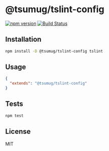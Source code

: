 # @tsumug/tslint-config

[![npm version](https://badge.fury.io/js/%40tsumug%2Ftslint-config.svg)](https://badge.fury.io/js/%40tsumug%2Ftslint-config)
[![Build Status](https://travis-ci.com/TMG-SK/styleguide.svg?branch=master)](https://travis-ci.com/TMG-SK/styleguide)

## Installation

```sh
npm install -D @tsumug/tslint-config tslint
```

## Usage

```json
{
  "extends": "@tsumug/tslint-config"
}
```

## Tests

```sh
npm test
```

## License

MIT
